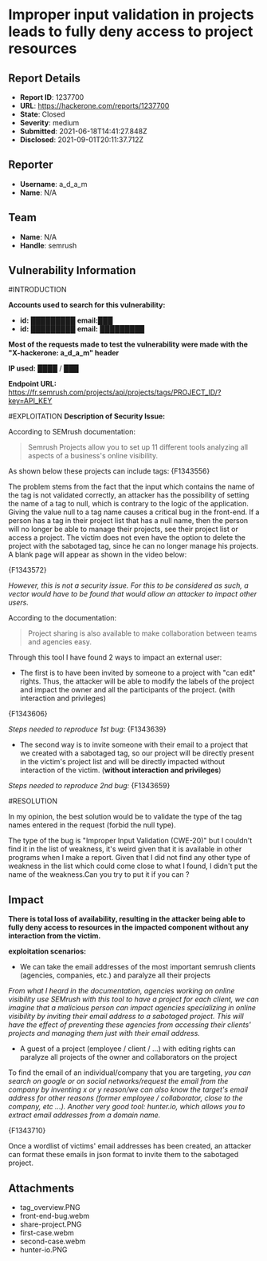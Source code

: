 # Improper input validation in projects leads to fully deny access to project resources

## Report Details
- **Report ID**: 1237700
- **URL**: https://hackerone.com/reports/1237700
- **State**: Closed
- **Severity**: medium
- **Submitted**: 2021-06-18T14:41:27.848Z
- **Disclosed**: 2021-09-01T20:11:37.712Z

## Reporter
- **Username**: a_d_a_m
- **Name**: N/A

## Team
- **Name**: N/A
- **Handle**: semrush

## Vulnerability Information
#INTRODUCTION

**Accounts used to search for this vulnerability:**
- **id:** █████████ **email:**███
- **id:** █████████ **email:** █████████

**Most of the requests made to test the vulnerability were made with the "X-hackerone:  a_d_a_m"  header**

**IP used:**
████ / ███

**Endpoint URL:**
https://fr.semrush.com/projects/api/projects/tags/PROJECT_ID/?key=API_KEY

#EXPLOITATION
**Description of Security Issue:**

According to SEMrush documentation:
>Semrush Projects allow you to set up 11 different tools analyzing all aspects of a business's online visibility.

As shown below these projects can include tags:
{F1343556}

The problem stems from the fact that the input which contains the name of the tag is not validated correctly, an attacker has the possibility of setting the name of a tag to null, which is contrary to the logic of the application. Giving the value null to a tag name causes a critical bug in the front-end. If a person has a tag in their project list that has a null name, then the person will no longer be able to manage their projects, see their project list or access a project. The victim does not even have the option to delete the project with the sabotaged tag, since he can no longer manage his projects. A blank page will appear as shown in the video below:

{F1343572}

*However, this is not a security issue. For this to be considered as such, a vector would have to be found that would allow an attacker to impact other users.*

According to the documentation:
>Project sharing is also available to make collaboration between teams and agencies easy.

Through this tool I have found 2 ways to impact an external user:

- The first is to have been invited by someone to a project with "can edit" rights. Thus, the attacker will be able to modify the labels of the project and impact the owner and all the participants of the project. (with interaction and privileges)

{F1343606}

*Steps needed to reproduce 1st bug:*
{F1343639}

- The second way is to invite someone with their email to a project that we created with a sabotaged tag, so our project will be directly present in the victim's project list and will be directly impacted without interaction of the victim.  (**without interaction and privileges**)

*Steps needed to reproduce 2nd bug:*
{F1343659}

#RESOLUTION

In my opinion, the best solution would be to validate the type of the tag names entered in the request (forbid the null type).






The type of the bug is "Improper Input Validation (CWE-20)" but I couldn't find it in the list of weakness, it's weird given that it is available in other programs when I make a report. Given that I did not find any other type of weakness in the list which could come close to what I found, I didn't put the name of the weakness.Can you try to put it if you can ?

## Impact

**There is total loss of availability, resulting in the attacker being able to fully deny access to resources in the impacted component without any interaction from the victim.**

**exploitation scenarios:**
- We can take the email addresses of the most important semrush clients (agencies, companies, etc.) and paralyze all their projects

*From what I heard in the documentation, agencies working on online visibility use SEMrush with this tool to have a project for each client, we can imagine that a malicious person can impact agencies specializing in online visibility by inviting their email address to a sabotaged project.
This will have the effect of preventing these agencies from accessing their clients' projects and managing them just with their email address.*

- A guest of a project (employee / client / ...) with editing rights can paralyze all projects of the owner and collaborators on the project

To find the email of an individual/company that you are targeting, *you can search on google or on social networks/request the email from the company by inventing x or y reason/we can also know the target's email address for other reasons (former employee / collaborator, close to the company, etc ...). Another very good tool: hunter.io, which allows you to extract email addresses from a domain name.*

{F1343710}

Once a wordlist of victims' email addresses has been created, an attacker can format these emails in json format to invite them to the sabotaged project.

## Attachments
- tag_overview.PNG
- front-end-bug.webm
- share-project.PNG
- first-case.webm
- second-case.webm
- hunter-io.PNG
